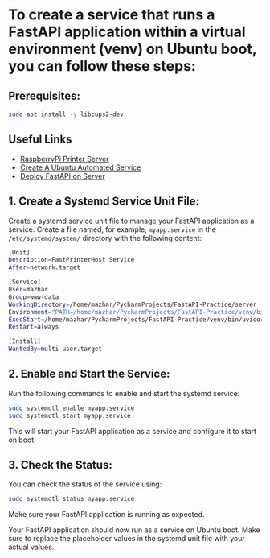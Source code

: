 # To create a service that runs a FastAPI application within a virtual environment (venv) on Ubuntu boot, you can follow these steps:

## Prerequisites:

```bash
sudo apt install -y libcups2-dev
```

## Useful Links

- [RaspberryPi Printer Server](https://www.tomshardware.com/how-to/raspberry-pi-print-server)
- [Create A Ubuntu Automated Service](https://www.makeuseof.com/use-autokey-to-automate-repetitive-tasks-on-linux/)
- [Deploy FastAPI on Server](https://dev.to/ndrohith/deploy-fastapi-application-on-digital-ocean-with-nginx-and-gunicorn-2lnk)

## 1. Create a Systemd Service Unit File:

Create a systemd service unit file to manage your FastAPI application as a service. Create a file named, for example, `myapp.service` in the `/etc/systemd/system/` directory with the following content:

   ```bash
   [Unit]
   Description=FastPrinterHost Service
   After=network.target

   [Service]
   User=mazhar
   Group=www-data
   WorkingDirectory=/home/mazhar/PycharmProjects/FastAPI-Practice/server
   Environment="PATH=/home/mazhar/PycharmProjects/FastAPI-Practice/venv/bin"
   ExecStart=/home/mazhar/PycharmProjects/FastAPI-Practice/venv/bin/uvicorn api:app --host 0.0.0.0 --port 8000
   Restart=always

   [Install]
   WantedBy=multi-user.target
   ```

## 2. Enable and Start the Service:

Run the following commands to enable and start the systemd service:

   ```bash
   sudo systemctl enable myapp.service
   sudo systemctl start myapp.service
   ```

This will start your FastAPI application as a service and configure it to start on boot.

## 3. Check the Status:

You can check the status of the service using:

   ```bash
   sudo systemctl status myapp.service
   ```

Make sure your FastAPI application is running as expected.

Your FastAPI application should now run as a service on Ubuntu boot. Make sure to replace the placeholder values in the systemd unit file with your actual values.